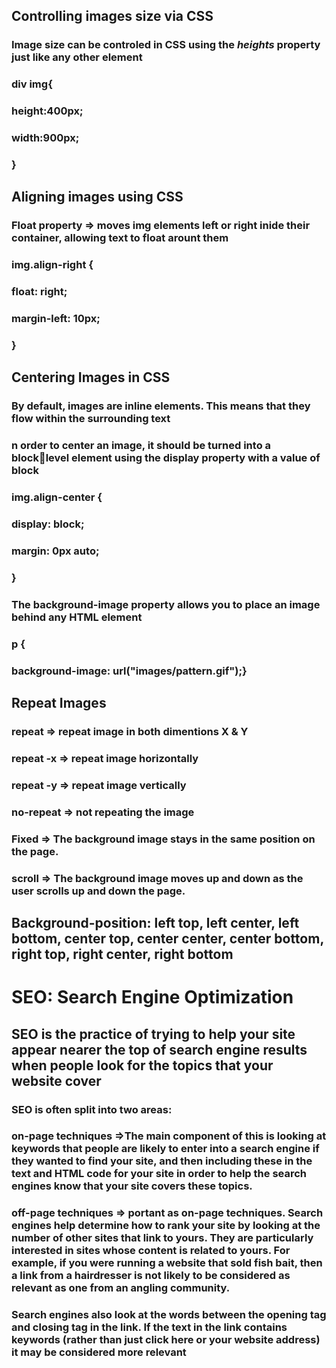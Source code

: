## Controlling images size via CSS

### Image size can be controled in CSS using the *heights*  property  just like any other element 

### div img{
###     height:400px;
###     width:900px;
### }

## Aligning images using CSS

### Float property => moves img elements left or right inide their container, allowing text to float arount them

### img.align-right {
###     float: right;
###     margin-left: 10px;
### }

## Centering Images in CSS
### By default, images are inline elements. This means that they flow within the surrounding text
### n order to center an image, it should be turned into a blocklevel element using the display property with a value of block
### img.align-center { 
### display: block; 
### margin: 0px auto;
### }

### The background-image property allows you to place an image behind any HTML element

### p {
### background-image: url("images/pattern.gif");}

## Repeat Images
### repeat => repeat image in both dimentions X & Y
### repeat -x => repeat image horizontally 
### repeat -y => repeat image vertically 
### no-repeat => not repeating the image
### Fixed => The background image stays in the same position on the page. 
### scroll => The background image moves up and down as the user scrolls up and down the page.

## Background-position: left top, left center, left bottom, center top, center center, center bottom, right top, right center, right bottom

# SEO: Search Engine Optimization
## SEO is the practice of trying to help your site appear nearer the top of search engine results when people look for the topics that your website cover
### SEO is often split into two areas: 
### on-page techniques =>The main component of this is looking at keywords that people are likely to enter into a search engine if they wanted to find your site, and then including these in the text and HTML code for your site in order to help the search engines know that your site covers these topics.
### off-page techniques => portant as on-page techniques. Search engines help determine how to rank your site by looking at the number of other sites that link to yours. They are particularly interested in sites whose content is related to yours. For example, if you were running a website that sold fish bait, then a link from a hairdresser is not likely to be considered as relevant as one from an angling community.
### Search engines also look at the words between the opening <a> tag and closing </a> tag in the link. If the text in the link contains keywords (rather than just click here or your website address) it may be considered more relevant

